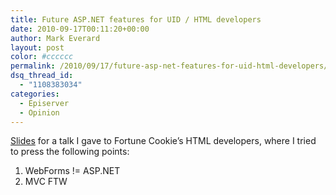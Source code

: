```yaml
---
title: Future ASP.NET features for UID / HTML developers
date: 2010-09-17T00:11:20+00:00
author: Mark Everard
layout: post
color: #cccccc
permalink: /2010/09/17/future-asp-net-features-for-uid-html-developers/
dsq_thread_id:
  - "1108383034"
categories:
  - Episerver
  - Opinion
---
```

[Slides](https://www.slideshare.net/mobile/ev2000/uid-asp-net4) for a talk I gave to Fortune Cookie&#8217;s HTML developers, where I tried to press the following points:

1. WebForms != ASP.NET
2. MVC FTW 
